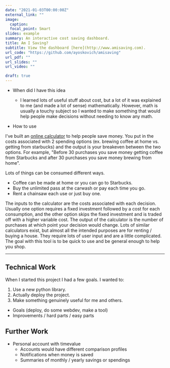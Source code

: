 ```yaml
---
date: "2021-01-03T00:00:00Z"
external_link: ""
image:
  caption: 
  focal_point: Smart
slides: example
summary: An interactive cost saving dashboard.
title: Am I Saving?
subtitle: View the dashboard [here](http://www.amisaving.com).
url_code: "https://github.com/ayoskovich/amisaving"
url_pdf: ""
url_slides: ""
url_video: ""

draft: true
---
```


- When did I have this idea
  - I learned lots of useful stuff about cost, but a lot of it was explained to me (and made a lot of sense) mathematically. However, math is usually a touchy subject so I wanted to make something that would help people make decisions without needing to know any math.

- How to use 

I've built an [online calculator](http://www.amisaving.com) to help people save money. You put in the costs associated with 2 spending options (ex. brewing coffee at home vs. getting from starbucks) and the output is your breakeven between the two options. For example, "Before 30 purchases you save money getting coffee from Starbucks and after 30 purchases you save money brewing from home".

Lots of things can be consumed different ways. 
- Coffee can be made at home or you can go to Starbucks. 
- Buy the unlimited pass at the carwash or pay each time you go. 
- Rent a chainsaw each use or just buy one.

The inputs to the calculator are the costs associated with each decision. Usually one option requires a fixed investment followed by a cost for each consumption, and the other option skips the fixed investment and is traded off with a higher variable cost. The output of the calculator is the number of purchases at which point your decision would change. Lots of similar calculators exist, but almost all the intended purposes are for renting / buying a house. They require lots of user input and are a little complicated. The goal with this tool is to be quick to use and be general enough to help you shop.

<hr>

## Technical Work

When I started this project I had a few goals. I wanted to:

1. Use a new python library.
2. Actually deploy the project.
3. Make something genuinely useful for me and others.

- Goals (deploy, do some webdev, make a tool)
- Improvements / hard parts / easy parts

## Further Work
- Personal account with timevalue
  - Accounts would have different comparison profiles
  - Notifications when money is saved
  - Summaries of monthly / yearly savings or spendings
